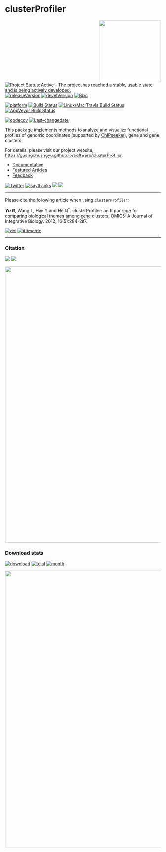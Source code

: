 # clusterProfiler

<img src="https://raw.githubusercontent.com/Bioconductor/BiocStickers/master/clusterProfiler/clusterProfiler.png" height="200" align="right" />

[![Project Status: Active - The project has reached a stable, usable
state and is being actively
developed.](http://www.repostatus.org/badges/latest/active.svg)](http://www.repostatus.org/#active)
[![releaseVersion](https://img.shields.io/badge/release%20version-3.8.1-green.svg?style=flat)](https://bioconductor.org/packages/clusterProfiler)
[![develVersion](https://img.shields.io/badge/devel%20version-3.9.2-green.svg?style=flat)](https://github.com/guangchuangyu/clusterProfiler)
[![Bioc](http://www.bioconductor.org/shields/years-in-bioc/clusterProfiler.svg)](https://www.bioconductor.org/packages/devel/bioc/html/clusterProfiler.html#since)

[![platform](http://www.bioconductor.org/shields/availability/devel/clusterProfiler.svg)](https://www.bioconductor.org/packages/devel/bioc/html/clusterProfiler.html#archives)
[![Build
Status](http://www.bioconductor.org/shields/build/devel/bioc/clusterProfiler.svg)](https://bioconductor.org/checkResults/devel/bioc-LATEST/clusterProfiler/)
[![Linux/Mac Travis Build
Status](https://img.shields.io/travis/GuangchuangYu/clusterProfiler/master.svg?label=Mac%20OSX%20%26%20Linux)](https://travis-ci.org/GuangchuangYu/clusterProfiler)
[![AppVeyor Build
Status](https://img.shields.io/appveyor/ci/Guangchuangyu/clusterProfiler/master.svg?label=Windows)](https://ci.appveyor.com/project/GuangchuangYu/clusterProfiler)

[![codecov](https://codecov.io/gh/GuangchuangYu/clusterProfiler/branch/master/graph/badge.svg)](https://codecov.io/gh/GuangchuangYu/clusterProfiler/)
[![Last-changedate](https://img.shields.io/badge/last%20change-2018--09--30-green.svg)](https://github.com/GuangchuangYu/clusterProfiler/commits/master)

This package implements methods to analyze and visualize functional
profiles of genomic coordinates (supported by
[ChIPseeker](http://www.bioconductor.org/packages/ChIPseeker)), gene and
gene clusters.

For details, please visit our project website,
<https://guangchuangyu.github.io/software/clusterProfiler>.

  - [Documentation](https://guangchuangyu.github.io/software/clusterProfiler/documentation/)
  - [Featured
    Articles](https://guangchuangyu.github.io/software/clusterProfiler/featuredArticles/)
  - [Feedback](https://guangchuangyu.github.io/software/clusterProfiler/#feedback)

[![Twitter](https://img.shields.io/twitter/url/http/shields.io.svg?style=social&logo=twitter)](https://twitter.com/intent/tweet?hashtags=clusterProfiler&url=http://online.liebertpub.com/doi/abs/10.1089/omi.2011.0118&screen_name=guangchuangyu)
[![saythanks](https://img.shields.io/badge/say-thanks-ff69b4.svg)](https://saythanks.io/to/GuangchuangYu)
[![](https://img.shields.io/badge/follow%20me%20on-微信-green.svg?style=flat)](https://guangchuangyu.github.io/blog_images/biobabble.jpg)
[![](https://img.shields.io/badge/打赏-支付宝/微信-green.svg?style=flat)](https://guangchuangyu.github.io/blog_images/pay_qrcode.png)

-----

Please cite the following article when using `clusterProfiler`:

***Yu G***, Wang L, Han Y and He Q<sup>\*</sup>. clusterProfiler: an R
package for comparing biological themes among gene clusters. OMICS: A
Journal of Integrative Biology. 2012,
16(5):284-287.

[![doi](https://img.shields.io/badge/doi-10.1089/omi.2011.0118-green.svg?style=flat)](http://dx.doi.org/10.1089/omi.2011.0118)
[![Altmetric](https://img.shields.io/badge/Altmetric-26-green.svg?style=flat)](https://www.altmetric.com/details/681089)

-----

### Citation

[![](https://img.shields.io/badge/1st%20most%20cited%20paper-in%20OMICS-green.svg?style=flat)](http://online.liebertpub.com/action/showMostCitedArticles?journalCode=omi)
![](https://img.shields.io/badge/ESI-Highly%20Cited%20Paper-green.svg?style=flat)

<img src="https://guangchuangyu.github.io/software/clusterProfiler/featured-articles/index_files/figure-html/citation-1.png" width="890"/>

### Download stats

[![download](http://www.bioconductor.org/shields/downloads/clusterProfiler.svg)](https://bioconductor.org/packages/stats/bioc/clusterProfiler)
[![total](https://img.shields.io/badge/downloads-83088/total-blue.svg?style=flat)](https://bioconductor.org/packages/stats/bioc/clusterProfiler)
[![month](https://img.shields.io/badge/downloads-3306/month-blue.svg?style=flat)](https://bioconductor.org/packages/stats/bioc/clusterProfiler)

<img src="https://guangchuangyu.github.io/software/clusterProfiler/index_files/figure-html/unnamed-chunk-2-1.png" width="890"/>
